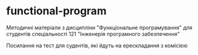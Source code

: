 # functional-program
Методичні матеріали з дисципліни "Функціональне програмування" для студентів спеціальності 121 "Інженерія програмного забезпечення"

 Посилання на тест для судентів, які йдуть на ерескладання з комісією
